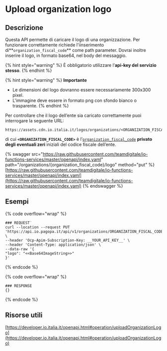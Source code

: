 # Upload organization logo

## Descrizione

Questa API permette di caricare il logo di una organizzazione. Per funzionare correttamente richiede l'iinserimento di**`organization_fiscal_code`** come path parameter. Dovrai inoltre inserire il logo, in formato base64, nel body del messaggio.

{% hint style="warning" %}
È obbligatorio utilizzare l’**api-key del servizio stesso**.
{% endhint %}

{% hint style="warning" %}
**Importante**

* Le dimensioni del logo dovranno essere necessariamente 300x300 pixel.&#x20;
* L'immagine deve essere in formato png con sfondo bianco o trasparente.
{% endhint %}

Per controllare che il logo dell’ente sia caricato correttamente puoi interrogare la seguente URL:

```markup
https://assets.cdn.io.italia.it/logos/organizations/<ORGANIZATION_FISCAL_CODE>.png
```

di cui **`<ORGANIZATION_FISCAL_CODE>`** è l’[`organization_fiscal_code`](../../funzionalita/pubblicare-un-servizio/dati-obbligatori/attributi.md#organization\_fiscal\_code) **privato degli eventuali zeri** iniziali del codice fiscale dell’ente.

{% swagger src="https://raw.githubusercontent.com/teamdigitale/io-functions-services/master/openapi/index.yaml" path="/organizations/{organization_fiscal_code}/logo" method="put" %}
[https://raw.githubusercontent.com/teamdigitale/io-functions-services/master/openapi/index.yaml](https://raw.githubusercontent.com/teamdigitale/io-functions-services/master/openapi/index.yaml)
{% endswagger %}

## Esempi

{% code overflow="wrap" %}
```shell
### REQUEST˙
curl --location --request PUT 'https://api.io.pagopa.it/api/v1/organizations/ORGANIZATION_FISCAL_CODE/logo' \
--header 'Ocp-Apim-Subscription-Key: __YOUR_API_KEY__' \
--header 'Content-Type: application/json' \
--data-raw '{
"logo": "<<Base64ImageString>>"
}'
```
{% endcode %}

{% code overflow="wrap" %}
```shell
### RESPONSE
{}
```
{% endcode %}

## Risorse utili <a href="#_ng5n9qrjnz38" id="_ng5n9qrjnz38"></a>

[https://developer.io.italia.it/openapi.html#operation/uploadOrganizationLogo](https://developer.io.italia.it/openapi.html#operation/uploadOrganizationLogo)
